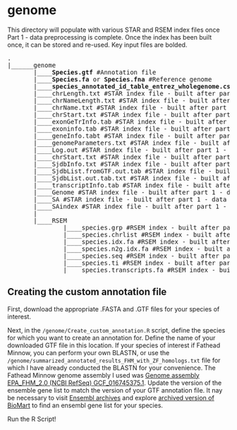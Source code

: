 # genome

This directory will populate with various STAR and RSEM index files once Part 1 - data preprocessing is complete.
Once the index has been built once, it can be stored and re-used.
Key input files are bolded.

<pre>
.
|______genome 
       |____<b>Species.gtf</b> #Annotation file
       |____<b>Species.fa</b> or <b>Species.fna</b> #Reference genome
       |____<b>species_annotated_id_table_entrez_wholegenome.csv</b> #additional annotations - ensemble_ids, gene names, descriptions, zebrafish homolog ensembl ids and gene names (if applicable)
       |____chrLength.txt #STAR index file - built after part 1 - data preprocessing
       |____chrNameLength.txt #STAR index file - built after part 1 - data preprocessing
       |____chrName.txt #STAR index file - built after part 1 - data preprocessing
       |____chrStart.txt #STAR index file - built after part 1 - data preprocessing
       |____exonGeTrInfo.tab #STAR index file - built after part 1 - data preprocessing
       |____exoninfo.tab #STAR index file - built after part 1 - data preprocessing
       |____geneInfo.tabt #STAR index file - built after part 1 - data preprocessing
       |____genomeParameters.txt #STAR index file - built after part 1 - data preprocessing
       |____Log.out #STAR index file - built after part 1 - data preprocessing
       |____chrStart.txt #STAR index file - built after part 1 - data preprocessing
       |____SjdbInfo.txt #STAR index file - built after part 1 - data preprocessing
       |____SjdbList.fromGTF.out.tab #STAR index file - built after part 1 - data preprocessing
       |____SjdbList.out.tab.txt #STAR index file - built after part 1 - data preprocessing
       |____transcriptInfo.tab #STAR index file - built after part 1 - data preprocessing
       |____Genome #STAR index file - built after part 1 - data preprocessing
       |____SA #STAR index file - built after part 1 - data preprocessing
       |____SAindex #STAR index file - built after part 1 - data preprocessing
       | 
       |____RSEM 
               |____species.grp #RSEM index - built after part 1 - data preprocessing
               |____species.chrlist #RSEM index - built after part 1 - data preprocessing
               |____species.idx.fa #RSEM index - built after part 1 - data preprocessing
               |____species.n2g.idx.fa #RSEM index - built after part 1 - data preprocessing
               |____species.seq #RSEM index - built after part 1 - data preprocessing
               |____species.ti #RSEM index - built after part 1 - data preprocessing
               |____species.transcripts.fa #RSEM index - built after part 1 - data preprocessing
</pre>

## Creating the custom annotation file

First, download the appropriate .FASTA and .GTF files for your species of interest.

Next, in the `/genome/Create_custom_annotation.R` script, define the species for which you want to create an annotation for.
Define the name of your downloaded GTF file in this location.
If your species of interest if Fathead Minnow, you can perform your own BLASTN, or use the `/genome/summarized_annotated_results_FHM_with_ZF_homologs.txt` file for which I have already conducted the BLASTN for your convenience. The Fathead Minnow genome assembly I used was [Genome assembly EPA_FHM_2.0 (NCBI RefSeq) GCF_016745375.1](https://www.ncbi.nlm.nih.gov/datasets/genome/GCF_016745375.1/).
Update the version of the ensemble gene list to match the version of your GTF annotation file. It nay be necessary to visit [Ensembl archives](https://useast.ensembl.org/info/website/archives/index.html) and explore [archived version of BioMart](https://may2024.archive.ensembl.org/biomart/martview/4f5066d06ff46f72f5a87e31aff8adca) to find an ensembl gene list for your species.

Run the R Script!
